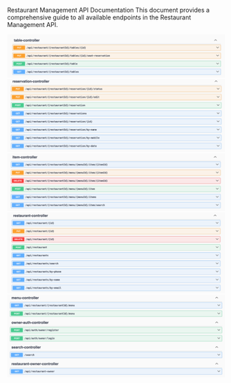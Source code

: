 
Restaurant Management API Documentation
This document provides a comprehensive guide to all available endpoints in the Restaurant Management API.

![img.png](src/main/resources/static/Images/img.png)
![img_1.png](src/main/resources/static/Images/img_1.png)
![img_2.png](src/main/resources/static/Images/img_2.png)
![img_3.png](src/main/resources/static/Images/img_3.png)
![img_4.png](src/main/resources/static/Images/img_4.png)